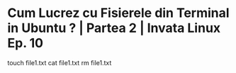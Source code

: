 # Cum Lucrez cu Fisierele din Terminal in Ubuntu ? | Partea 2 | Invata Linux Ep. 10

touch file1.txt 
cat file1.txt
rm file1.txt
